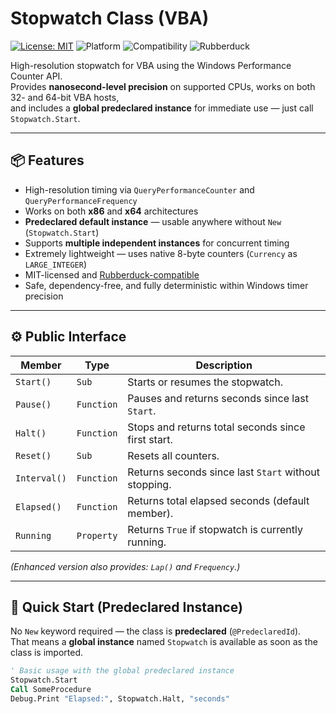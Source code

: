 # Stopwatch Class (VBA)
[![License: MIT](https://img.shields.io/badge/License-MIT-green.svg)](LICENSE)
![Platform](https://img.shields.io/badge/Platform-VBA%20(Excel%2C%20Access%2C%20Office)-blue)
![Compatibility](https://img.shields.io/badge/Architecture-x86%20%7C%20x64-lightgrey)
![Rubberduck](https://img.shields.io/badge/Rubberduck-Ready-orange)

High-resolution stopwatch for VBA using the Windows Performance Counter API.  
Provides **nanosecond-level precision** on supported CPUs, works on both 32- and 64-bit VBA hosts,  
and includes a **global predeclared instance** for immediate use — just call `Stopwatch.Start`.

---

## 📦 Features

- High-resolution timing via `QueryPerformanceCounter` and `QueryPerformanceFrequency`
- Works on both **x86** and **x64** architectures
- **Predeclared default instance** — usable anywhere without `New` (`Stopwatch.Start`)
- Supports **multiple independent instances** for concurrent timing
- Extremely lightweight — uses native 8-byte counters (`Currency` as `LARGE_INTEGER`)
- MIT-licensed and [Rubberduck-compatible](https://rubberduckvba.com/)
- Safe, dependency-free, and fully deterministic within Windows timer precision

---

## ⚙️ Public Interface

| Member        | Type       | Description |
|----------------|------------|-------------|
| `Start()`      | `Sub`      | Starts or resumes the stopwatch. |
| `Pause()`      | `Function` | Pauses and returns seconds since last `Start`. |
| `Halt()`       | `Function` | Stops and returns total seconds since first start. |
| `Reset()`      | `Sub`      | Resets all counters. |
| `Interval()`   | `Function` | Returns seconds since last `Start` without stopping. |
| `Elapsed()`    | `Function` | Returns total elapsed seconds (default member). |
| `Running`      | `Property` | Returns `True` if stopwatch is currently running. |

*(Enhanced version also provides: `Lap()` and `Frequency`.)*

---

## 🚀 Quick Start (Predeclared Instance)

No `New` keyword required — the class is **predeclared** (`@PredeclaredId`).  
That means a **global instance** named `Stopwatch` is available as soon as the class is imported.

```vb
' Basic usage with the global predeclared instance
Stopwatch.Start
Call SomeProcedure
Debug.Print "Elapsed:", Stopwatch.Halt, "seconds"
